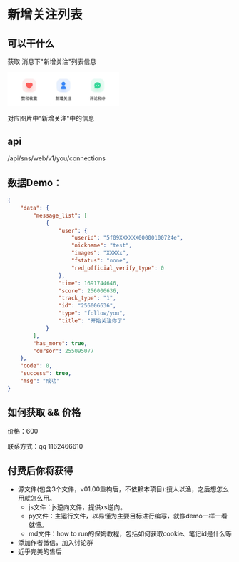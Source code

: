 # 新增关注列表

## 可以干什么

获取 消息下"新增关注"列表信息

<img width="250" alt="image" src="https://raw.githubusercontent.com/submato/xhscrawl/main/source/WechatIMG122.jpeg">

对应图片中"新增关注"中的信息


## api

/api/sns/web/v1/you/connections

## 数据Demo：

```json
{
    "data": {
        "message_list": [
            {
                "user": {
                    "userid": "5f09XXXXXX00000100724e",
                    "nickname": "test",
                    "images": "XXXXx",
                    "fstatus": "none",
                    "red_official_verify_type": 0
                },
                "time": 1691744646,
                "score": 256006636,
                "track_type": "1",
                "id": "256006636",
                "type": "follow/you",
                "title": "开始关注你了"
            }
        ],
        "has_more": true,
        "cursor": 255095077
    },
    "code": 0,
    "success": true,
    "msg": "成功"
}

```


## 如何获取 && 价格

价格：600

联系方式：qq 1162466610

## 付费后你将获得
  - 源文件(包含3个文件，v01.00重构后，不依赖本项目):授人以渔，之后想怎么用就怎么用。
    - js文件：js逆向文件，提供xs逆向。
    - py文件：主运行文件，以易懂为主要目标进行编写，就像demo一样一看就懂。
    - md文件：how to run的保姆教程，包括如何获取cookie、笔记id是什么等
  - 添加作者微信，加入讨论群
  - 近乎完美的售后
